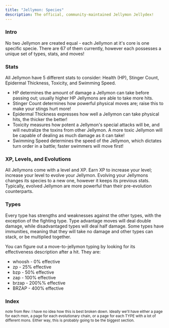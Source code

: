 ```yaml
---
title: "Jellymon: Species"
description: The official, community-maintained Jellymon Jellydex!
---
```


### Intro
No two Jellymon are created equal - each Jellymon at it's core is one specific specie. There are 67 of them currently, however each possesses a unique set of types, stats, and moves!
 

### Stats
All Jellymon have 5 different stats to consider: Health (HP), Stinger Count, Epidermal Thickness, Toxicity, and Swimming Speed.
- HP determines the amount of damage a Jellymon can take before passing out; usually higher HP Jellymons are able to take more hits.
- Stinger Count determines how powerful physical moves are; raise this to make your stings hurt more!
- Epidermal Thickness expresses how well a Jellymon can take physical hits, the thicker the better!
- Toxicity measures how potent a Jellymon's special attacks will be, and will neutralize the toxins from other Jellymon. A more toxic Jellymon will be capable of dealing as much damage as it can take!
- Swimming Speed determines the speed of the Jellymon, which dictates turn order in a battle; faster swimmers will move first!


### XP, Levels, and Evolutions
All Jellymons come with a level and XP. Earn XP to increase your level; increase your level to evolve your Jellymon. Evolving your Jellymons changes its species to a new one, however it keeps its previous stats. Typically, evolved Jellymon are more powerful than their pre-evolution counterparts.


### Types
Every type has strengths and weaknesses against the other types, with the exception of the fighting type. Type advantage moves will deal double damage, while disadvantaged types will deal half damage. Some types have immunities, meaning that they will take no damage and other types can stack, or be multiplied together.

You can figure out a move-to-jellymon typing by looking for its effectiveness description after a hit. They are:
- whoosh - 0% effective
- zp - 25% effective
- bzp - 50% effective
- zap - 100% effective
- brzap - 200%% effective
- BRZAP - 400% effective


### Index
<sup>note from Rev: I have no idea how this is best broken down. Ideally we'll have either a page for each mon, a page for each evolutionary chain, or a page for each TYPE with a lot of different mons. Either way, this is probably going to be the biggest section.</sup>